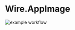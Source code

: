# Wire.AppImage

![example workflow](https://github.com/nx-appbuild-hub/Wire.AppImage//actions/workflows/makefile.yml/badge.svg)

